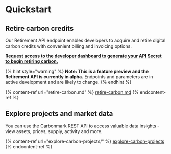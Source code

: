 # Quickstart

## Retire carbon credits

Our Retirement API endpoint enables developers to acquire and retire digital carbon credits with convenient billing and invoicing options.&#x20;

[**Request access to the developer dashboard to generate your API Secret to begin retiring carbon.**](https://share-eu1.hsforms.com/1\_VneTUObQZmJm4kNcRuEoQg3axk)

{% hint style="warning" %}
**Note: This is a feature preview and the Retirement API is currently in alpha.** Endpoints and parameters are in active development and are likely to change.
{% endhint %}

{% content-ref url="retire-carbon.md" %}
[retire-carbon.md](retire-carbon.md)
{% endcontent-ref %}

## Explore projects and market data

You can use the Carbonmark REST API to access valuable data insights - view assets, prices, supply, activity and more.

{% content-ref url="explore-carbon-projects/" %}
[explore-carbon-projects](explore-carbon-projects/)
{% endcontent-ref %}
